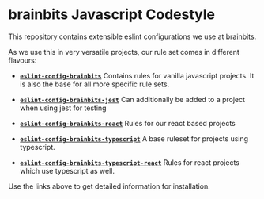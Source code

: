 # brainbits Javascript Codestyle

This repository contains extensible eslint configurations we use at [brainbits](https://www.brainbits.net).

As we use this in very versatile projects, our rule set comes in different flavours:

- [**`eslint-config-brainbits`**](./packages/base/README.md)
  Contains rules for vanilla javascript projects. It is also the base for all more specific rule sets.

- [**`eslint-config-brainbits-jest`**](./packages/jest/README.md)
  Can additionally be added to a project when using jest for testing

- [**`eslint-config-brainbits-react`**](./packages/react/README.md)
  Rules for our react based projects

- [**`eslint-config-brainbits-typescript`**](./packages/typescript/README.md)
  A base ruleset for projects using typescript.

- [**`eslint-config-brainbits-typescript-react`**](./packages/typescript-react/README.md)
  Rules for react projects which use typescript as well.

Use the links above to get detailed information for installation.
